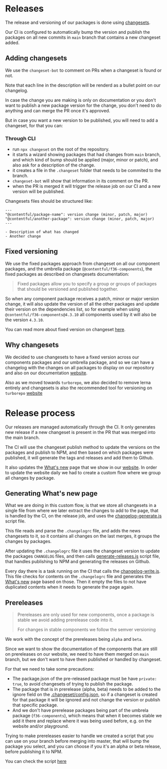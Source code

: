 # Releases

The release and versioning of our packages is done using [changesets](https://github.com/changesets/changesets).

Our CI is configured to automatically bump the version and publish the packages on all new commits in `main` branch that contains a new changeset added.

## Adding changesets

We use the `changeset-bot` to comment on PRs when a changeset is found or not.

Note that each line in the description will be renderd as a bullet point on our changelog.

In case the change you are making is only on documentation or you don't want to publish a new package version for the change, you don't need to do anything and can merge the PR once it's approved.

But in case you want a new version to be published, you will need to add a changeset, for that you can:

### Through CLI

- run `npx changeset` on the root of the repository.
- it starts a wizard showing packages that had changes from `main` branch, and which kind of bump should be applied (major, minor or patch), and also ask for a description of the change.
- it creates a file in the `.changeset` folder that needs to be commited to the branch.
- `changeset-bot` will show that information in its comment on the PR.
- when the PR is merged it will trigger the release job on our CI and a new version will be published.

Changesets files should be structured like:

```
---
"@contentful/package-name": version change (minor, patch, major)
"@contentful/another-package": version change (minor, patch, major)
---

- Description of what has changed
- Another change
```

## Fixed versioning

We use the fixed packages approach from changeset on all our component packages, and the umbrella package (`@contentful/f36-components`), the fixed packages as described on changesets documentation:

> Fixed packages allow you to specify a group or groups of packages that should be versioned and published together.

So when any component package receives a patch, minor or major version change, it will also update the version of all the other packages and update their version on the dependencies list, so for example when using `@contentful/f36-components@4.3.10` all components used by it will also be the version `4.3.10`.

You can read more about fixed version on changeset [here](https://github.com/changesets/changesets/blob/main/docs/fixed-packages.md).

## Why changesets

We decided to use changesets to have a fixed version across our components packages and our umbrella package, and so we can have a changelog with the changes on all packages to display on our repository and also on our documentation [website](https://f36.contentful.com/whats-new).

Also as we moved towards `turborepo`, we also decided to remove lerna entirely and changesets is also the recommended tool for versioning on `turborepo` [website](https://turborepo.org/docs/guides/migrate-from-lerna#package-publishing-versioning-and-changelog-generation)

# Release process

Our releases are managed automatically through the CI. It only generates new release if a new changeset is present in the PR that was merged into the main branch.

The CI will use the changeset publish method to update the versions on the packages and publish to NPM, and then based on which packages were published, it will generate the tags and releases and add them to Github.

It also updates the [What's new](https://f36.contentful.com/whats-new) page that we show in our [website](https://f36.contentful.com/whats-new). In order to update the website daily we had to create a custom flow where we group all changes by package.

## Generating What's new page

What we are doing in this custom flow, is that we store all changesets in a single file from where we later extract the changes to add to the page, that is handled by the CI, on the release job, and uses the [changelog-generate.js](https://github.com/contentful/forma-36/blob/fe934ff657852993ef321348651cbce0a68dc349/scripts/changesets/changelog-generate.js) script file.

This file reads and parse the `.changelogrc` file, and adds the news changesets to it, so it contains all changes on the last merges, it groups the changes by packages.

After updating the `.changelogrc` file it uses the changeset version to update the packages `CHANGELOG` files, and then calls [generate-releases.js](https://github.com/contentful/forma-36/blob/fe934ff657852993ef321348651cbce0a68dc349/scripts/changesets/generate-releases.js) script file, that handles publishing to NPM and generating the releases on Github.

Every day there is a task running on the CI that calls the [changelog-write.js](https://github.com/contentful/forma-36/blob/fe934ff657852993ef321348651cbce0a68dc349/scripts/changesets/changelog-write.js). This file checks for contents on the `.changelogrc` file and generates the [What's new](https://f36.contentful.com/whats-new) page based on those. Then it empty the files to not have duplicated contents when it needs to generate the page again.

## Prereleases

> Prereleases are only used for new components, once a package is stable we avoid adding prerelease code into it.
>
> For changes in stable components we follow the semver versioning

We work with the concept of the prereleases being `alpha` and `beta`.

Since we want to show the documentation of the components that are still on prereleases on our website, we need to have them merged on `main` branch, but we don't want to have them published or handled by changeset.

For that we need to take some precautions:

- The package.json of the pre-released package must be have `private: true`, to avoid changesets of trying to publish the package.
- The package that is in prerelease (alpha, beta) needs to be added to the ignore field on the [.changeset/config.json](https://github.com/contentful/forma-36/blob/main/.changeset/config.json), so if a changeset is created for that package it will be ignored and not change the version or publish that specific package.
- And we don't have prerelease packages being part of the umbrela package (`f36-components`), which means that when it becomes stable we add it there and replace where it was being used before, e.g. on the website and/or playground.

Trying to make prereleases easier to handle we created a script that you can use on your branch before merging into master, that will bump the package you select, and you can choose if you it's an alpha or beta release, before publishing it to NPM.

You can check the script [here](https://github.com/contentful/forma-36/blob/c6b10071959a085b21e49f5411a5ebff2f8a70d6/scripts/prerelease.mjs)
